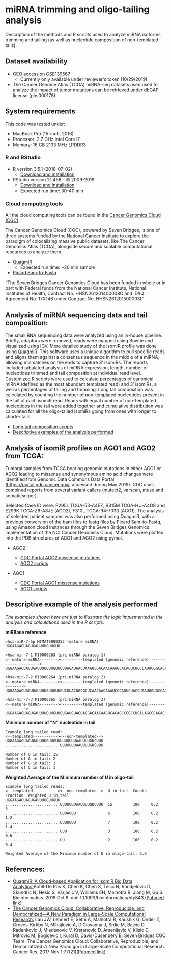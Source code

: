 # miRNA trimming and oligo-tailing analysis
Description of the methods and R scripts used to analyze miRNA isoforms trimming and tailing (as well as nucleotide composition of non-templated tails).

## **Dataset availability**
* [GEO accession GSE139567](https://www.ncbi.nlm.nih.gov/geo/query/acc.cgi?acc=GSE139567)
  * Currently only available under reviewer's token (10/29/2019)
* The Cancer Genome Atlas (TCGA) miRNA-seq datasets used used to analyze the impact of tumor mutations can be retrieved under dbGAP license (phs000178).

## **System requirements**
This code was tested under:
* MacBook Pro (15-inch, 2016)
* Processor: 2.7 GHz Intel Core i7
* Memory: 16 GB 2133 MHz LPDDR3

### **R and RStudio**
* R version 3.5.1 (2018-07-02)
  * [Download and installation](https://www.r-project.org/)
* RStudio version 1.1.456 – © 2009-2018
  * [Download and installation](https://rstudio.com/)
  * Expected run time: 30-40 min

### **Cloud computing tools**
All the cloud computing tools can be found in the [Cancer Genomics Cloud (CGC)](www.cancergenomicscloud.org).

The Cancer Genomics Cloud (CGC), powered by Seven Bridges, is one of three systems funded by the National Cancer Institute to explore the paradigm of colocalizing massive public datasets, like The Cancer Genomics Atlas (TCGA), alongside secure and scalable computational resources to analyze them.

* [QuagmiR](https://github.com/Gu-Lab-RBL-NCI/oligo-tail-miRNA#references)
   * Expected run time: ~20 min sample
* [Picard Sam-to-Fastq](https://software.broadinstitute.org/gatk/documentation/tooldocs/4.0.3.0/picard_sam_SamToFastq.php)

“The Seven Bridges Cancer Genomics Cloud has been funded in whole or in part with Federal funds from the National Cancer Institute, National Institutes of Health, Contract No. HHSN261201400008C and ID/IQ Agreement No. 17X146 under Contract No. HHSN261201500003I.”

## **Analysis of miRNA sequencing data and tail composition:**

The small RNA sequencing data were analyzed using an in-house pipeline. Briefly, adaptors were removed, reads were mapped using Bowtie and visualized using IGV. More detailed study of the isomiR profile was done using [QuagmiR](https://github.com/Gu-Lab-RBL-NCI/oligo-tail-miRNA#references). This software uses a unique algorithm to pull specific reads and aligns them against a consensus sequence in the middle of a miRNA, allowing mismatches on the ends to capture 3’ isomiRs. The reports included tabulated analysis of miRNA expression, length, number of nucleotides trimmed and tail composition at individual read level. Customized R scripts were used to calculate percentages of canonical miRNA (defined as the most abundant templated read) and 3’ isomiRs, a well as percentages of tailing and trimming. Long tail composition was calculated by counting the number of non-templated nucleotides present in the tail of each isomiR read. Reads with equal number of non-templated nucleotides in the tail were added together and cumulative distribution was calculated for all the oligo-tailed isomiRs going from ones with longer to shorter tails.

  * [Long tail composition scripts](https://github.com/Gu-Lab-RBL-NCI/oligo-tail-miRNA/tree/master/Long%20Tail%20Composition)
  * [Descriptive examples of the analysis performed](https://github.com/Gu-Lab-RBL-NCI/oligo-tail-miRNA#descriptive-example-of-the-analysis-performed)

## **Analysis of isomiR profiles on AGO1 and AGO2 from TCGA:**

Tumoral samples from TCGA bearing genomic mutations in either AGO1 or AGO2 leading to missense and synonymous amino acid changes were identified from Genomic Data Commons Data Portal (https://portal.gdc.cancer.gov/, accessed during May 2019). GDC uses combined reports from several variant callers (mutect2, varscan, muse and somaticsniper).

Selected Case ID were: P295L TCGA-53-A4EZ, R315M TCGA-HU-A4G8 and E299K TCGA-Z6-A8JE (AGO2), F310L TCGA-94-7033 (AGO1). The analysis of selected patient samples was also performed using QuagmiR, with a previous conversion of the bam files to fastq files by Picard Sam-to-Fastq, using Amazon cloud instances through the Seven Bridges Genomics implementation of the NCI Cancer Genomics Cloud. Mutations were plotted into the PDB structures of AGO1 and AGO2 using pymol.

  * AGO2
    * [GDC Portal AGO2 missense mutations](https://portal.gdc.cancer.gov/exploration?facetTab=mutations&filters=%7B%22content%22%3A%5B%7B%22op%22%3A%22in%22%2C%22content%22%3A%7B%22field%22%3A%22genes.gene_id%22%2C%22value%22%3A%5B%22ENSG00000123908%22%5D%7D%7D%2C%7B%22op%22%3A%22in%22%2C%22content%22%3A%7B%22field%22%3A%22ssms.consequence.transcript.consequence_type%22%2C%22value%22%3A%5B%22missense_variant%22%5D%7D%7D%5D%2C%22op%22%3A%22and%22%7D&searchTableTab=mutations)
    * [AGO2 scripts](https://github.com/Gu-Lab-RBL-NCI/oligo-tail-miRNA/tree/master/AGO2%20mutants)
    
  * AGO1
    * [GDC Portal AGO1 missense mutations](https://portal.gdc.cancer.gov/exploration?facetTab=mutations&filters=%7B%22op%22%3A%22and%22%2C%22content%22%3A%5B%7B%22op%22%3A%22in%22%2C%22content%22%3A%7B%22field%22%3A%22genes.gene_id%22%2C%22value%22%3A%5B%22ENSG00000092847%22%5D%7D%7D%2C%7B%22op%22%3A%22in%22%2C%22content%22%3A%7B%22field%22%3A%22ssms.consequence.transcript.consequence_type%22%2C%22value%22%3A%5B%22missense_variant%22%5D%7D%7D%5D%7D&searchTableTab=mutations)
    * [AGO1 scripts](https://github.com/Gu-Lab-RBL-NCI/oligo-tail-miRNA/tree/master/AGO1%20mutants)



## **Descriptive example of the analysis performed**

*The examples shown here are just to illustrate the logic implemented in the analysis and calculations used in the R scripts.*

**miRBase reference**
```
>hsa-miR-7-5p MIMAT0000252 (mature miRNA)
UGGAAGACUAGUGAUUUUGUUGUU

>hsa-mir-7-1 MI0000263 (pri-miRNA paralog 1)
<--mature-miRNA--------><---------templated (genomic reference)---------------------->
UGGAAGACUAGUGAUUUUGUUGUUUUUAGAUAACUAAAUCGACAACAAAUCACAGUCUGCCAUAUGGCACAGGCCAUGCCUCUACAG

>hsa-mir-7-2 MI0000264 (pri-miRNA paralog 2)
<--mature-miRNA--------><---------templated (genomic reference)--------------->
UGGAAGACUAGUGAUUUUGUUGUUGUCUUACUGCGCUCAACAACAAAUCCCAGUCUACCUAAUGGUGCCAGCCAUCGCA

>hsa-mir-7-3 MI0000265 (pri-miRNA paralog 3)
<--mature-miRNA--------><---------templated (genomic reference)---------------->
UGGAAGACUAGUGAUUUUGUUGUUCUGAUGUACUACGACAACAAGUCACAGCCGGCCUCAUAGCGCAGACUCCCUUCGAC
```


**Minimum number of "N" nucleotide in tail**
```
Example long tailed read:
<--templated-----------><--non-templated-->
UGGAAGACUAGUGAUUUUGUUGUUUUUUUUUAAUUUUGUCUUU
........................UUUUUUUAAUUUUGUCUUU

Number of U in tail: 15
Number of A in tail: 2
Number of G in tail: 1
Number of C in tail: 1
```

**Weighted Average of the Minimum number of U in oligo-tail**
```
Example long tailed reads:
<--templated-----------><--non-templated-->  U_in_tail  Counts  Fraction  Weighted_U_in_tail
UGGAAGACUAGUGAUUUUGUUGUU                     
........................UUUUUUUAAUUUUGUCUUU  15         100     0.2       3
........................UUUAUUU              6          100     0.2       1.2
........................UUUUUUU              7          100     0.2       1.4
........................UUU                  3          100     0.2       0.6
........................UU                   2          100     0.2       0.4

Weighted Average of the Minimum number of U in oligo-tail: 6.6
```

## **References:**
* [QuagmiR: A Cloud-based Application for IsomiR Big Data Analytics.](https://academic.oup.com/bioinformatics/advance-article/doi/10.1093/bioinformatics/bty843/5123434)Bofill-De Ros X, Chen K, Chen S, Tesic N, Randjelovic D, Skundric N, Nesic S, Varjacic V, Williams EH, Malhotra R, Jiang M, Gu S. Bioinformatics. 2018 Oct 8. doi: 10.1093/bioinformatics/bty843.([Pubmed link](https://www.ncbi.nlm.nih.gov/pubmed/30295744))
* [The Cancer Genomics Cloud: Collaborative, Reproducible, and Democratized—A New Paradigm in Large-Scale Computational Research.](https://cancerres.aacrjournals.org/content/77/21/e3.long) Lau JW, Lehnert E, Sethi A, Malhotra R, Kaushik G, Onder Z, Groves-Kirkby N, Mihajlovic A, DiGiovanna J, Srdic M, Bajcic D, Radenkovic J, Mladenovic V, Krstanovic D, Arsenijevic V, Klisic D, Mitrovic M, Bogicevic I, Kural D, Davis-Dusenbery B; Seven Bridges CGC Team. The Cancer Genomics Cloud:
Collaborative, Reproducible, and Democratized-A New Paradigm in Large-Scale
Computational Research. Cancer Res. 2017 Nov 1;77(21)([Pubmed link](https://www.ncbi.nlm.nih.gov/pubmed/29092927))
